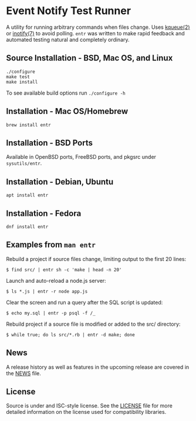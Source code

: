 Event Notify Test Runner
========================

A utility for running arbitrary commands when files change. Uses
[kqueue(2)][kqueue_2] or [inotify(7)][inotify_7] to avoid polling.  `entr` was
written to make rapid feedback and automated testing natural and completely
ordinary.

Source Installation - BSD, Mac OS, and Linux
--------------------------------------------

    ./configure
    make test
    make install

To see available build options run `./configure -h`

Installation - Mac OS/Homebrew
------------------------------

    brew install entr

Installation - BSD Ports
------------------------

Available in OpenBSD ports, FreeBSD ports, and pkgsrc under `sysutils/entr`.

Installation - Debian, Ubuntu
-----------------------------

    apt install entr

Installation - Fedora
---------------------

    dnf install entr

Examples from `man entr`
------------------------

Rebuild a project if source files change, limiting output to the first 20 lines:

    $ find src/ | entr sh -c 'make | head -n 20'

Launch and auto-reload a node.js server:

    $ ls *.js | entr -r node app.js

Clear the screen and run a query after the SQL script is updated:

    $ echo my.sql | entr -p psql -f /_

Rebuild project if a source file is modified or added to the src/ directory:

    $ while true; do ls src/*.rb | entr -d make; done

News
----

A release history as well as features in the upcoming release are covered in the
[NEWS][NEWS] file.

License
-------

Source is under and ISC-style license. See the [LICENSE][LICENSE] file for more
detailed information on the license used for compatibility libraries.

[kqueue_2]: http://www.openbsd.org/cgi-bin/man.cgi?query=kqueue&manpath=OpenBSD+Current&format=html
[inotify_7]: http://man.he.net/?section=all&topic=inotify
[NEWS]: http://www.bitbucket.org/eradman/entr/src/default/NEWS
[LICENSE]: http://www.bitbucket.org/eradman/entr/src/default/LICENSE
